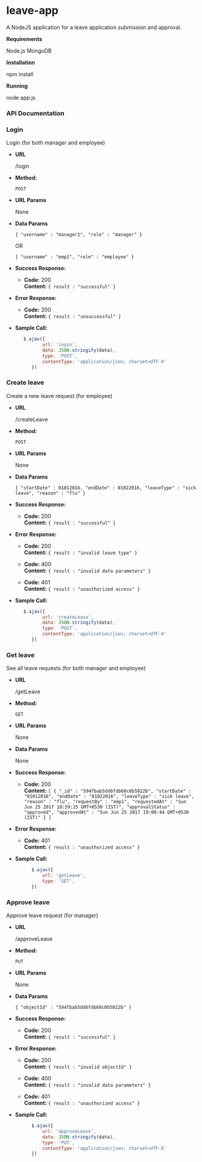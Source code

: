 # leave-app
A NodeJS application for a leave application submission and approval.

**Requirements**

Node.js MongoDB

**Installation**

npm install

**Running**

node app.js

### API Documentation

### Login
  
   Login (for both manager and employee)
* **URL**

  /login
* **Method:**

  `POST`
*  **URL Params**

    None
   
* **Data Params**

  `{ "username" : "manager1", "role" : "manager" }`
  
  OR
  
  `{ "username" : "emp1", "role" : "employee" }`
  
  
* **Success Response:**

  * **Code:** 200 <br />
    **Content:** `{ result : "successful" }`
    
* **Error Response:**

  * **Code:** 200 <br />
    **Content:** `{ result : "unsuccessful" }`
    
* **Sample Call:**

  ```javascript
     $.ajax({
            url: 'login',
            data: JSON.stringify(data),
            type: 'POST',
            contentType: 'application/json; charset=UTF-8'
        })
  ```
  
  
### Create leave 

  Create a new leave request (for employee)
* **URL**

  /createLeave
* **Method:**

  `POST`
*  **URL Params**

    None
   
* **Data Params**

  `{ "startDate" : 01012016, "endDate" : 01022016, "leaveType" : "sick leave", "reason" : "flu" }`
  
* **Success Response:**

  * **Code:** 200 <br />
    **Content:** `{ result : "successful" }`
    
* **Error Response:**

  * **Code:** 200 <br />
    **Content:** `{ result : "invalid leave type" }`

  * **Code:** 400 <br />
    **Content:** `{ result : "invalid data parameters" }`

  * **Code:** 401 <br />
    **Content:** `{ result : "unauthorized access" }`
    
* **Sample Call:**

  ```javascript
     $.ajax({
            url: 'createLeave',
            data: JSON.stringify(data),
            type: 'POST',
            contentType: 'application/json; charset=UTF-8'
        })
  ```
  
  
### Get leave 

  See all leave requests (for both manager and employee)
* **URL**

  /getLeave
* **Method:**

  `GET`
*  **URL Params**

    None
   
* **Data Params**

    None

* **Success Response:**

  * **Code:** 200 <br />
    **Content:** `[ { "_id" : "594fbab5dd6fdb60c0b5022b", "startDate" : "01012016", "endDate" : "01022016", "leaveType" : "sick leave",
    "reason" : "flu", "requestBy" : "emp1", "requestedAt" : "Sun Jun 25 2017 18:59:25 GMT+0530 (IST)",
    "approvalStatus" : "approved", "approvedAt" : "Sun Jun 25 2017 19:00:44 GMT+0530 (IST)" } ]`
    
* **Error Response:**

  * **Code:** 401 <br />
    **Content:** `{ result : "unauthorized access" }`
    
* **Sample Call:**

  ```javascript
        $.ajax({
            url: 'getLeave',
            type: 'GET',
        })
  ```
  
### Approve leave 

Approve leave request (for manager)
* **URL**

  /approveLeave
* **Method:**

  `PUT`
*  **URL Params**

    None
   
* **Data Params**

  `{ "objectId" : "594fbab5dd6fdb60c0b5022b" }`
  
* **Success Response:**

  * **Code:** 200 <br />
    **Content:** `{ result : "successful" }`
    
* **Error Response:**

  * **Code:** 200 <br />
    **Content:** `{ result : "invalid objectId" }`

  * **Code:** 400 <br />
    **Content:** `{ result : "invalid data parameters" }`

  * **Code:** 401 <br />
    **Content:** `{ result : "unauthorized access" }`
    
* **Sample Call:**

  ```javascript
        $.ajax({
            url: 'approveLeave',
            data: JSON.stringify(data),
            type: 'PUT',
            contentType: 'application/json; charset=UTF-8'
        })
  ```
  
  
